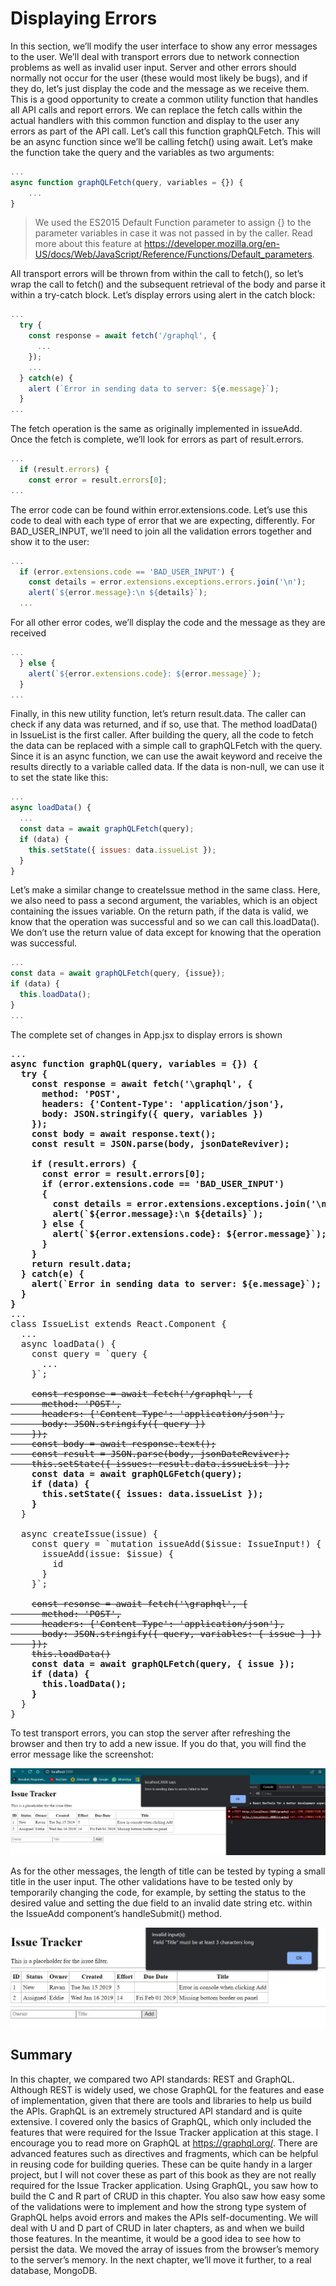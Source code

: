 # Displaying Errors

In this section, we’ll modify the user interface to show any error messages to the user. We’ll deal with
transport errors due to network connection problems as well as invalid user input. Server and other errors should normally not occur for the user (these would most likely be bugs), and if they do, let’s just display the code and the message as we receive them.
This is a good opportunity to create a common utility function that handles all API calls and report
errors. We can replace the fetch calls within the actual handlers with this common function and display
to the user any errors as part of the API call. Let’s call this function graphQLFetch. This will be an async function since we’ll be calling fetch() using await. Let’s make the function take the query and the variables as two arguments:

```js
...
async function graphQLFetch(query, variables = {}) {
    ...
}
```

 > We used the ES2015 Default Function parameter to assign {} to the parameter variables in case it was 
 > not passed in by the caller. Read more about this feature at 
 > https://developer.mozilla.org/en-US/docs/Web/JavaScript/Reference/Functions/Default_parameters.

All transport errors will be thrown from within the call to fetch(), so let’s wrap the call to fetch() and the subsequent retrieval of the body and parse it within a try-catch block. Let’s display errors using alert in the catch block:

```js
...
  try {
    const response = await fetch('/graphql', {
      ...
    });
    ...
  } catch(e) {
    alert (`Error in sending data to server: ${e.message}`);
  }
...
```

The fetch operation is the same as originally implemented in issueAdd. Once the fetch is complete, we’ll look for errors as part of result.errors.

```js
...
  if (result.errors) {
    const error = result.errors[0];
...
```

The error code can be found within error.extensions.code. Let’s use this code to deal with each type
of error that we are expecting, differently. For BAD_USER_INPUT, we’ll need to join all the validation errors together and show it to the user:

```js
...
  if (error.extensions.code == 'BAD_USER_INPUT') {
    const details = error.extensions.exceptions.errors.join('\n');
    alert(`${error.message}:\n ${details}`);
  ...
```

For all other error codes, we’ll display the code and the message as they are received

```js
...
  } else {
    alert(`${error.extensions.code}: ${error.message}`);
  }
...
```

Finally, in this new utility function, let’s return result.data. The caller can check if any data was
returned, and if so, use that. The method loadData() in IssueList is the first caller. After building the query, all the code to fetch the data can be replaced with a simple call to graphQLFetch with the query. Since it is an async function, we can use the await keyword and receive the results directly to a variable called data. If the data is non-null, we can use it to set the state like this:

```js
...
async loadData() {
  ...
  const data = await graphQLFetch(query);
  if (data) {
    this.setState({ issues: data.issueList });
  }
}
```

Let’s make a similar change to createIssue method in the same class. Here, we also need to pass a
second argument, the variables, which is an object containing the issues variable. On the return path, if the data is valid, we know that the operation was successful and so we can call this.loadData(). We don’t use the return value of data except for knowing that the operation was successful.

```js
...
const data = await graphQLFetch(query, {issue});
if (data) {
  this.loadData();
}
...
```

The complete set of changes in App.jsx to display errors is shown

<pre>
...
<b>async function graphQL(query, variables = {}) {
  try {
    const response = await fetch('\graphql', {
      method: 'POST',
      headers: {'Content-Type': 'application/json'},
      body: JSON.stringify({ query, variables })
    });
    const body = await response.text();
    const result = JSON.parse(body, jsonDateReviver);

    if (result.errors) {
      const error = result.errors[0];
      if (error.extensions.code == 'BAD_USER_INPUT')
      {
        const details = error.extensions.exceptions.join('\n ');
        alert(`${error.message}:\n ${details}`);
      } else {
        alert(`${error.extensions.code}: ${error.message}`);
      }
    }
    return result.data;
  } catch(e) {
    alert(`Error in sending data to server: ${e.message}`);
  }
}</b>
...
class IssueList extends React.Component {
  ...
  async loadData() {
    const query = `query {
      ...
    }`;

    <del>const response = await fetch('/graphql', {
      method: 'POST',
      headers: {'Content-Type': 'application/json'},
      body: JSON.stringify({ query })
    });
    const body = await response.text();
    const result = JSON.parse(body, jsonDateReviver);
    this.setState({ issues: result.data.issueList });</del>
    <b>const data = await graphQLGFetch(query);
    if (data) {
      this.setState({ issues: data.issueList });
    }</b>
  }
  
  async createIssue(issue) {
    const query = `mutation issueAdd($issue: IssueInput!) {
      issueAdd(issue: $issue) {
        id
      }
    }`;

    <del>const resonse = await fetch('\graphql', {
      method: 'POST',
      headers: {'Content-Type': 'application/json'},
      body: JSON.stringify({ query, variables: { issue } })
    });</del>
    <del>this.loadData()</del>
    <b>const data = await graphQLFetch(query, { issue });
    if (data) {
      this.loadData();
    } </b>
  }
}
</pre>

To test transport errors, you can stop the server after refreshing the browser and then try to add a new
issue. If you do that, you will find the error message like the screenshot:

![connection-lost](./resources/connection-lost.JPG)

As for the other messages, the length of title can be tested by typing a small title in the user input. The other validations have to be tested only by temporarily changing the code, for example, by setting the status to the desired value and setting the due field to an invalid date string etc. within the IssueAdd component’s handleSubmit() method.

![title-invalid](./resources/title-invalid.JPG)


## Summary

In this chapter, we compared two API standards: REST and GraphQL. Although REST is widely used, we
chose GraphQL for the features and ease of implementation, given that there are tools and libraries to help us build the APIs.
GraphQL is an extremely structured API standard and is quite extensive. I covered only the basics of
GraphQL, which only included the features that were required for the Issue Tracker application at this stage. I encourage you to read more on GraphQL at https://graphql.org/. There are advanced features such
as directives and fragments, which can be helpful in reusing code for building queries. These can be quite handy in a larger project, but I will not cover these as part of this book as they are not really required for the Issue Tracker application.
Using GraphQL, you saw how to build the C and R part of CRUD in this chapter. You also saw how easy
some of the validations were to implement and how the strong type system of GraphQL helps avoid errors
and makes the APIs self-documenting. 
We will deal with U and D part of CRUD in later chapters, as and
when we build those features. In the meantime, it would be a good idea to see how to persist the data. We moved the array of issues from the browser’s memory to the server’s memory. In the next chapter, we’ll move it further, to a real database, MongoDB.